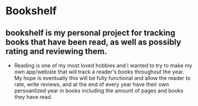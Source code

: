 # Bookshelf 
## bookshelf is my personal project for tracking books that have been read, as well as possibly rating and reviewing them. 
- Reading is one of my most loved hobbies and I wanted to try to make my own app/webiste that will track a reader's books throughout the year. My hope is eventually this will be fully functional and allow the reader to rate, write reviews, and at the end of every year have their own persoanlized year in books including the amount of pages and books they have read.
